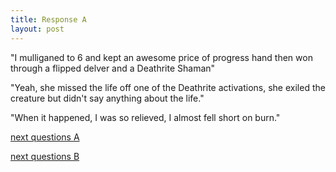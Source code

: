 ```yaml
---
title: Response A
layout: post
---
```


"I mulliganed to 6 and kept an awesome price of progress hand then won through a flipped delver and a Deathrite Shaman"

"Yeah, she missed the life off one of the Deathrite activations, she exiled the creature but didn't say anything about the life."

"When it happened, I was so relieved, I almost fell short on burn."

[next questions A][1]

[next questions B][2]


[1]: /responseW.html
[2]: /respenseQ.html
